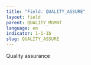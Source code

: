 ```yaml
---
title: "Field: QUALITY_ASSURE"
layout: field
parent: QUALITY_MGMNT
language: en
indicator: 1-1-1b
slug: QUALITY_ASSURE
---
```

Quality assurance